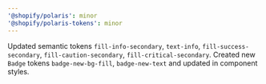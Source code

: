 ```yaml
---
'@shopify/polaris': minor
'@shopify/polaris-tokens': minor
---
```


Updated semantic tokens `fill-info-secondary`, `text-info`, `fill-success-secondary`, `fill-caution-secondary`, `fill-critical-secondary`.
Created new `Badge` tokens `badge-new-bg-fill`, `badge-new-text` and updated in component styles.
